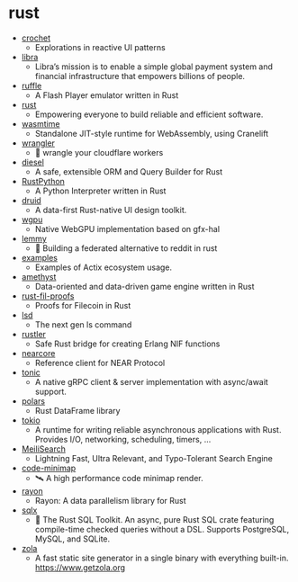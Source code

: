 # rust
- [crochet](https://github.com/raphlinus/crochet)
  - Explorations in reactive UI patterns
- [libra](https://github.com/libra/libra)
  - Libra’s mission is to enable a simple global payment system and financial infrastructure that empowers billions of people.
- [ruffle](https://github.com/ruffle-rs/ruffle)
  - A Flash Player emulator written in Rust
- [rust](https://github.com/rust-lang/rust)
  - Empowering everyone to build reliable and efficient software.
- [wasmtime](https://github.com/bytecodealliance/wasmtime)
  - Standalone JIT-style runtime for WebAssembly, using Cranelift
- [wrangler](https://github.com/cloudflare/wrangler)
  - 🤠 wrangle your cloudflare workers
- [diesel](https://github.com/diesel-rs/diesel)
  - A safe, extensible ORM and Query Builder for Rust
- [RustPython](https://github.com/RustPython/RustPython)
  - A Python Interpreter written in Rust
- [druid](https://github.com/linebender/druid)
  - A data-first Rust-native UI design toolkit.
- [wgpu](https://github.com/gfx-rs/wgpu)
  - Native WebGPU implementation based on gfx-hal
- [lemmy](https://github.com/LemmyNet/lemmy)
  - 🐀 Building a federated alternative to reddit in rust
- [examples](https://github.com/actix/examples)
  - Examples of Actix ecosystem usage.
- [amethyst](https://github.com/amethyst/amethyst)
  - Data-oriented and data-driven game engine written in Rust
- [rust-fil-proofs](https://github.com/filecoin-project/rust-fil-proofs)
  - Proofs for Filecoin in Rust
- [lsd](https://github.com/Peltoche/lsd)
  - The next gen ls command
- [rustler](https://github.com/rusterlium/rustler)
  - Safe Rust bridge for creating Erlang NIF functions
- [nearcore](https://github.com/nearprotocol/nearcore)
  - Reference client for NEAR Protocol
- [tonic](https://github.com/hyperium/tonic)
  - A native gRPC client & server implementation with async/await support.
- [polars](https://github.com/ritchie46/polars)
  - Rust DataFrame library
- [tokio](https://github.com/tokio-rs/tokio)
  - A runtime for writing reliable asynchronous applications with Rust. Provides I/O, networking, scheduling, timers, ...
- [MeiliSearch](https://github.com/meilisearch/MeiliSearch)
  - Lightning Fast, Ultra Relevant, and Typo-Tolerant Search Engine
- [code-minimap](https://github.com/wfxr/code-minimap)
  - 🛰 A high performance code minimap render.
- [rayon](https://github.com/rayon-rs/rayon)
  - Rayon: A data parallelism library for Rust
- [sqlx](https://github.com/launchbadge/sqlx)
  - 🧰 The Rust SQL Toolkit. An async, pure Rust SQL crate featuring compile-time checked queries without a DSL. Supports PostgreSQL, MySQL, and SQLite.
- [zola](https://github.com/getzola/zola)
  - A fast static site generator in a single binary with everything built-in. https://www.getzola.org
